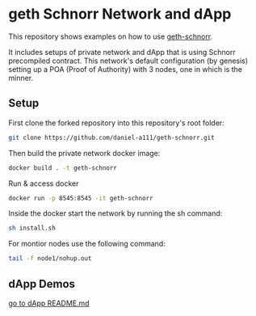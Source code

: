
# geth Schnorr Network and dApp

This repository shows examples on how to use [geth-schnorr](https://github.com/daniel-a111/geth-schnorr.git).

It includes setups of private network and dApp that is using Schnorr precompiled contract. This network's default configuration (by genesis) setting up a POA (Proof of Authority) with 3 nodes, one in which is the minner.

## Setup


First clone the forked repository into this repository's root folder:

```bash
git clone https://github.com/daniel-a111/geth-schnorr.git
```

Then build the private network docker image:
```bash
docker build . -t geth-schnorr
```

Run & access docker
```bash
docker run -p 8545:8545 -it geth-schnorr
```

Inside the docker start the network by running the sh command:

```bash
sh install.sh

```

For montior nodes use the following command:
```bash
tail -f node1/nohup.out
```


## dApp Demos

[go to dApp README.md](./dapp/README.md)
